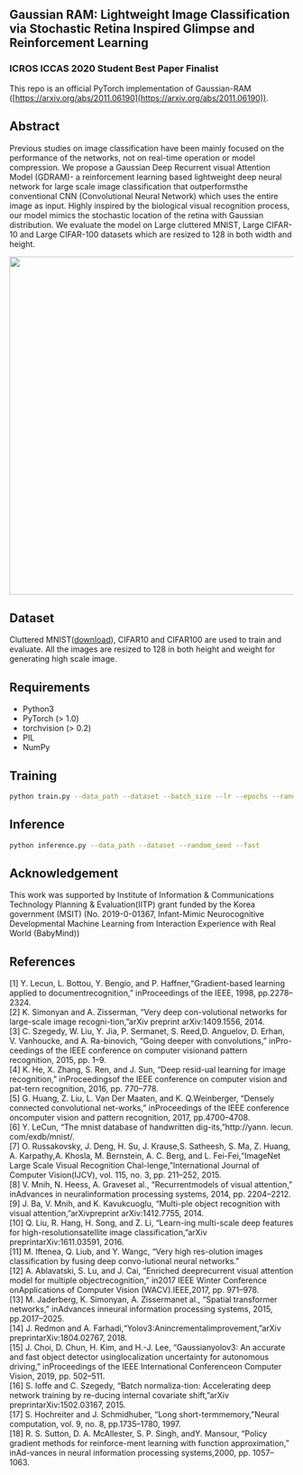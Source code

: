 ## Gaussian RAM: Lightweight Image Classification via Stochastic Retina Inspired Glimpse and Reinforcement Learning

### ICROS ICCAS 2020 Student Best Paper Finalist

This repo is an official PyTorch implementation of Gaussian-RAM ([https://arxiv.org/abs/2011.06190](https://arxiv.org/abs/2011.06190)).


## Abstract
Previous studies on image classification have been mainly focused on the performance of the networks, not on real-time operation or model compression.  We propose a Gaussian Deep Recurrent visual Attention Model (GDRAM)- a reinforcement learning based lightweight deep neural network for large scale image classification that outperformsthe conventional CNN (Convolutional Neural Network) which uses the entire image as input.  Highly inspired by the biological visual recognition process, our model mimics the stochastic location of the retina with Gaussian distribution. We evaluate the model on Large cluttered MNIST, Large CIFAR-10 and Large CIFAR-100 datasets which are resized to 128 in both width and height.

<p align = "center">
<img src="https://github.com/dsshim0125/gaussian-ram/blob/master/fig.png" width="600"> 
</p>

## Dataset
Cluttered MNIST([download](https://drive.google.com/file/d/1nMO5XIFmjyPnJjfvBeFpujeuZ3Qk7vhd/view?usp=sharing)), CIFAR10 and CIFAR100 are used to train and evaluate. All the images are resized to 128 in both height and weight for generating high scale image.
## Requirements
- Python3
- PyTorch (> 1.0)
- torchvision (> 0.2)
- PIL
- NumPy

## Training
```bash
python train.py --data_path --dataset --batch_size --lr --epochs --random_seed --log_interval --resume --checkpoint
```

## Inference
```bash
python inference.py --data_path --dataset --random_seed --fast
```

## Acknowledgement
This work was supported by Institute of Information & Communications Technology Planning & Evaluation(IITP) grant funded by the Korea government (MSIT) (No. 2019-0-01367, Infant-Mimic Neurocognitive Developmental Machine Learning from Interaction Experience with Real World (BabyMind))

## References
[1]    Y.  Lecun,  L.  Bottou,  Y.  Bengio,  and  P.  Haffner,“Gradient-based   learning   applied   to   documentrecognition,” inProceedings of the IEEE, 1998, pp.2278–2324.<br />
[2]    K.  Simonyan  and  A.  Zisserman,  “Very  deep  con-volutional networks for large-scale image recogni-tion,”arXiv preprint arXiv:1409.1556, 2014.<br />
[3]    C. Szegedy,  W. Liu,  Y. Jia,  P. Sermanet,  S. Reed,D. Anguelov, D. Erhan, V. Vanhoucke, and A. Ra-binovich, “Going deeper with convolutions,” inPro-ceedings of the IEEE conference on computer visionand pattern recognition, 2015, pp. 1–9.<br />
[4]    K. He, X. Zhang, S. Ren, and J. Sun, “Deep resid-ual learning for image recognition,” inProceedingsof the IEEE conference on computer vision and pat-tern recognition, 2016, pp. 770–778.<br />
[5]    G. Huang,  Z. Liu,  L. Van Der Maaten,  and K. Q.Weinberger, “Densely connected convolutional net-works,” inProceedings of the IEEE conference oncomputer vision and pattern recognition, 2017, pp.4700–4708.<br />
[6]    Y. LeCun, “The mnist database of handwritten dig-its,”http://yann. lecun. com/exdb/mnist/.<br />
[7]    O.   Russakovsky,   J.   Deng,   H.   Su,   J.   Krause,S.   Satheesh,   S.   Ma,   Z.   Huang,   A.   Karpathy,A. Khosla, M. Bernstein, A. C. Berg, and L. Fei-Fei,“ImageNet  Large  Scale  Visual  Recognition  Chal-lenge,”International Journal of Computer Vision(IJCV), vol. 115, no. 3, pp. 211–252, 2015.<br />
[8]    V.  Mnih,  N.  Heess,  A.  Graveset al.,  “Recurrentmodels of visual attention,” inAdvances in neuralinformation processing systems,  2014,  pp.  2204–2212.<br />
[9]    J.  Ba,   V.  Mnih,   and  K.  Kavukcuoglu,   “Multi-ple object recognition with visual attention,”arXivpreprint arXiv:1412.7755, 2014.<br />
[10]  Q.  Liu,  R.  Hang,  H.  Song,  and  Z.  Li,  “Learn-ing  multi-scale  deep  features  for  high-resolutionsatellite    image    classification,”arXiv  preprintarXiv:1611.03591, 2016.<br />
[11]  M. Iftenea, Q. Liub, and Y. Wangc, “Very high res-olution images classification by fusing deep convo-lutional neural networks.”<br />
[12]  A.  Ablavatski,  S.  Lu,  and  J.  Cai,  “Enriched  deeprecurrent visual attention model for multiple objectrecognition,”  in2017 IEEE Winter Conference onApplications of Computer Vision (WACV).IEEE,2017, pp. 971–978.<br />
[13]  M.  Jaderberg,  K.  Simonyan,  A.  Zissermanet al.,
“Spatial  transformer  networks,”   inAdvances inneural information processing systems,  2015,  pp.2017–2025.<br />
[14]  J.   Redmon   and   A.   Farhadi,“Yolov3:Anincrementalimprovement,”arXiv   preprintarXiv:1804.02767, 2018.<br />
[15]  J. Choi, D. Chun, H. Kim, and H.-J. Lee, “Gaussianyolov3:  An accurate and fast object detector usinglocalization uncertainty for autonomous driving,” inProceedings of the IEEE International Conferenceon Computer Vision, 2019, pp. 502–511.<br />
[16]  S.   Ioffe   and   C.   Szegedy,    “Batch   normaliza-tion:   Accelerating  deep  network  training  by  re-ducing   internal   covariate   shift,”arXiv preprintarXiv:1502.03167, 2015.<br />
[17]  S. Hochreiter and J. Schmidhuber, “Long short-termmemory,”Neural computation,  vol.  9,  no.  8,  pp.1735–1780, 1997.<br />
[18]  R.  S.  Sutton,  D.  A.  McAllester,  S.  P.  Singh,  andY. Mansour, “Policy gradient methods for reinforce-ment learning with function approximation,” inAd-vances in neural information processing systems,2000, pp. 1057–1063.
